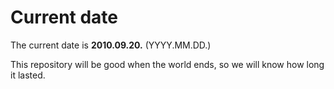 # Current date

The current date is **2010.09.20.** (YYYY.MM.DD.)

This repository will be good when the world ends, so we will know how long it lasted.